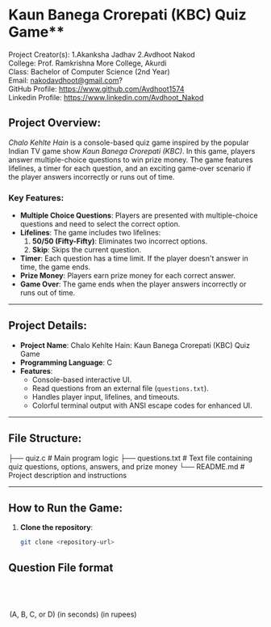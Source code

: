 # Kaun Banega Crorepati (KBC) Quiz Game**
Project Creator(s): 1.Akanksha Jadhav 2.Avdhoot Nakod<br>
College: Prof. Ramkrishna More College, Akurdi<br>
Class: Bachelor of Computer Science (2nd Year)<br>
Email: nakodavdhoot@gmail.com?<br>
GitHub Profile: https://www.github.com/Avdhoot1574<br>
Linkedin Profile: https://www.linkedin.com/Avdhoot_Nakod<br>

## **Project Overview:**<br>

*Chalo Kehlte Hain* is a console-based quiz game inspired by the popular Indian TV game show *Kaun Banega Crorepati (KBC)*. In this game, players answer multiple-choice questions to win prize money. The game features lifelines, a timer for each question, and an exciting game-over scenario if the player answers incorrectly or runs out of time.<br>

### **Key Features:**
- **Multiple Choice Questions**: Players are presented with multiple-choice questions and need to select the correct option.
- **Lifelines**: The game includes two lifelines:
  1. **50/50 (Fifty-Fifty)**: Eliminates two incorrect options.
  2. **Skip**: Skips the current question.
- **Timer**: Each question has a time limit. If the player doesn't answer in time, the game ends.
- **Prize Money**: Players earn prize money for each correct answer.
- **Game Over**: The game ends when the player answers incorrectly or runs out of time.

---

## **Project Details:**

- **Project Name**: Chalo Kehlte Hain: Kaun Banega Crorepati (KBC) Quiz Game
- **Programming Language**: C
- **Features**:
  - Console-based interactive UI.
  - Read questions from an external file (`questions.txt`).
  - Handles player input, lifelines, and timeouts.
  - Colorful terminal output with ANSI escape codes for enhanced UI.

---

## **File Structure:**
├── quiz.c # Main program logic
├── questions.txt # Text file containing quiz questions, options, answers, and prize money
└── README.md # Project description and instructions


---

## **How to Run the Game:**

1. **Clone the repository**:
   ```bash
   git clone <repository-url>

## **Question File format**
<QUESTION TEXT>
<OPTION A>
<OPTION B>
<OPTION C>
<OPTION D>
<CORRECT OPTION> (A, B, C, or D)
<TIMEOUT> (in seconds)
<PRIZE MONEY> (in rupees)


